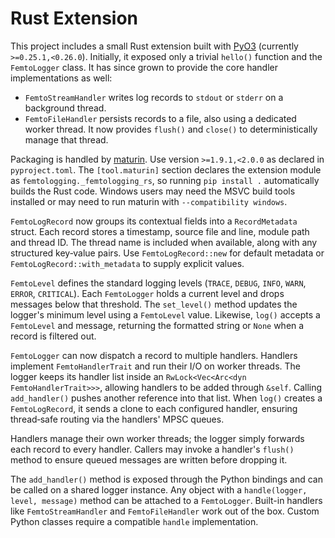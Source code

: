 # Rust Extension

This project includes a small Rust extension built with [PyO3](https://pyo3.rs/)
(currently `>=0.25.1,<0.26.0`). Initially, it exposed only a trivial `hello()`
function and the `FemtoLogger` class. It has since grown to provide the core
handler implementations as well:

- `FemtoStreamHandler` writes log records to `stdout` or `stderr` on a
  background thread.
- `FemtoFileHandler` persists records to a file, also using a dedicated worker
  thread. It now provides `flush()` and `close()` to deterministically manage
  that thread.

Packaging is handled by [maturin](https://maturin.rs/). Use version
`>=1.9.1,<2.0.0` as declared in `pyproject.toml`. The `[tool.maturin]` section
declares the extension module as `femtologging._femtologging_rs`, so running
`pip install .` automatically builds the Rust code. Windows users may need the
MSVC build tools installed or may need to run maturin with `--compatibility
windows`.

`FemtoLogRecord` now groups its contextual fields into a `RecordMetadata`
struct. Each record stores a timestamp, source file and line, module path
and thread ID. The thread name is included when available, along with any
structured key‑value pairs. Use `FemtoLogRecord::new` for default metadata or
`FemtoLogRecord::with_metadata` to supply explicit values.

`FemtoLevel` defines the standard logging levels (`TRACE`, `DEBUG`, `INFO`,
`WARN`, `ERROR`, `CRITICAL`). Each `FemtoLogger` holds a current level and
drops messages below that threshold. The `set_level()` method updates the
logger's minimum level using a `FemtoLevel` value. Likewise, `log()` accepts a
`FemtoLevel` and message, returning the formatted string or `None` when a record
is filtered out.

`FemtoLogger` can now dispatch a record to multiple handlers. Handlers implement
`FemtoHandlerTrait` and run their I/O on worker threads. The logger keeps its
handler list inside an `RwLock<Vec<Arc<dyn FemtoHandlerTrait>>>`, allowing
handlers to be added through `&self`. Calling `add_handler()` pushes another
reference into that list. When `log()` creates a `FemtoLogRecord`, it sends a
clone to each configured handler, ensuring thread‑safe routing via the handlers'
MPSC queues.

Handlers manage their own worker threads; the logger simply forwards each record
to every handler. Callers may invoke a handler's `flush()` method to ensure
queued messages are written before dropping it.

The `add_handler()` method is exposed through the Python bindings and can be
called on a shared logger instance. Any object with a `handle(logger, level,
message)` method can be attached to a `FemtoLogger`. Built-in handlers like
`FemtoStreamHandler` and `FemtoFileHandler` work out of the box. Custom Python
classes require a compatible `handle` implementation.

